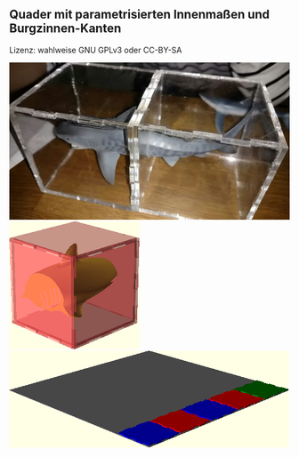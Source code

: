 ## Quader mit parametrisierten Innenma&szlig;en und Burgzinnen-Kanten

Lizenz: wahlweise GNU GPLv3 oder CC-BY-SA

<img src="https://raw.githubusercontent.com/mb-fab/Haifisch-in-Kuben/master/foto.jpg"/>
<br/>
<img src="https://raw.githubusercontent.com/mb-fab/Haifisch-in-Kuben/master/model.png"/>
<br/>
<img src="https://raw.githubusercontent.com/mb-fab/Haifisch-in-Kuben/master/parts.png"/>


